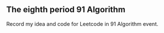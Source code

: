 

## The eighth period 91 Algorithm  
  

Record my idea and code for Leetcode in 91 Algorithm event.
